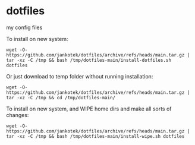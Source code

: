 # dotfiles

my config files

To install on new system:
```
wget -O- https://github.com/jankotek/dotfiles/archive/refs/heads/main.tar.gz | tar -xz -C /tmp && bash /tmp/dotfiles-main/install-dotfiles.sh dotfiles
```
Or just download to temp folder without running installation:
```
wget -O- https://github.com/jankotek/dotfiles/archive/refs/heads/main.tar.gz | tar -xz -C /tmp && cd /tmp/dotfiles-main/
```

To install on new system, and WIPE home dirs and make all sorts of changes:
```
wget -O- https://github.com/jankotek/dotfiles/archive/refs/heads/main.tar.gz | tar -xz -C /tmp && bash /tmp/dotfiles-main/install-wipe.sh dotfiles
